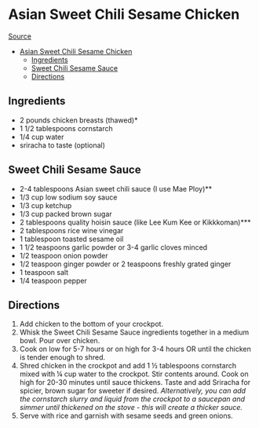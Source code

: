 # Asian Sweet Chili Sesame Chicken

[Source](https://carlsbadcravings.com/asian-sweet-chili-sesame-chicken/#wprm-recipe-container-35290)

- [Asian Sweet Chili Sesame Chicken](#asian-sweet-chili-sesame-chicken)
  - [Ingredients](#ingredients)
  - [Sweet Chili Sesame Sauce](#sweet-chili-sesame-sauce)
  - [Directions](#directions)

## Ingredients

- 2 pounds chicken breasts (thawed)*
- 1 1/2 tablespoons cornstarch
- 1/4 cup water
- sriracha to taste (optional)

## Sweet Chili Sesame Sauce

- 2-4 tablespoons Asian sweet chili sauce (I use Mae Ploy)**
- 1/3 cup low sodium soy sauce
- 1/3 cup ketchup
- 1/3 cup packed brown sugar
- 2 tablespoons quality hoisin sauce (like Lee Kum Kee or Kikkkoman)***
- 2 tablespoons rice wine vinegar
- 1 tablespoon toasted sesame oil
- 1 1/2 teaspoons garlic powder or 3-4 garlic cloves minced
- 1/2 teaspoon onion powder
- 1/2 teaspoon ginger powder or 2 teaspoons freshly grated ginger
- 1 teaspoon salt
- 1/4 teaspoon pepper

## Directions

1. Add chicken to the bottom of your crockpot.
1. Whisk the Sweet Chili Sesame Sauce ingredients together in a medium bowl. Pour over chicken.
1. Cook on low for 5-7 hours or on high for 3-4 hours OR until the chicken is tender enough to shred.
1. Shred chicken in the crockpot and add 1 ½ tablespoons cornstarch mixed with ¼ cup water to the crockpot. Stir contents around. Cook on high for 20-30 minutes until sauce thickens. Taste and add Sriracha for spicier, brown sugar for sweeter if desired. *Alternatively, you can add the cornstarch slurry and liquid from the crockpot to a saucepan and simmer until thickened on the stove - this will create a thicker sauce.*
1. Serve with rice and garnish with sesame seeds and green onions.

